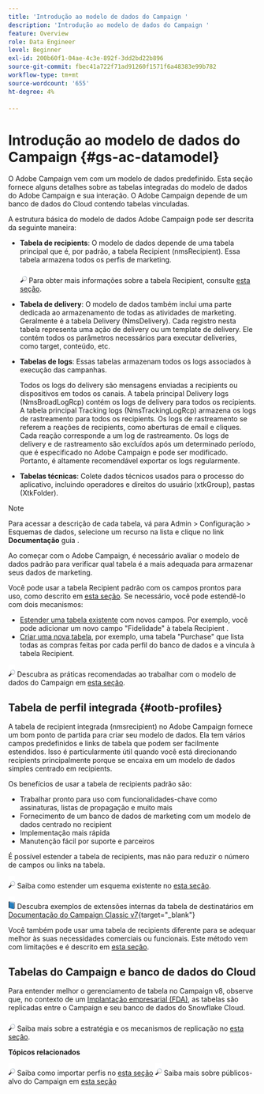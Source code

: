 ```yaml
---
title: 'Introdução ao modelo de dados do Campaign '
description: 'Introdução ao modelo de dados do Campaign '
feature: Overview
role: Data Engineer
level: Beginner
exl-id: 200b60f1-04ae-4c3e-892f-3dd2bd22b896
source-git-commit: fbec41a722f71ad91260f1571f6a48383e99b782
workflow-type: tm+mt
source-wordcount: '655'
ht-degree: 4%

---
```


# Introdução ao modelo de dados do Campaign {#gs-ac-datamodel}

O Adobe Campaign vem com um modelo de dados predefinido. Esta seção fornece alguns detalhes sobre as tabelas integradas do modelo de dados do Adobe Campaign e sua interação. O Adobe Campaign depende de um banco de dados do Cloud contendo tabelas vinculadas.

A estrutura básica do modelo de dados Adobe Campaign pode ser descrita da seguinte maneira:

* **Tabela de recipients**: O modelo de dados depende de uma tabela principal que é, por padrão, a tabela Recipient (nmsRecipient). Essa tabela armazena todos os perfis de marketing.

   ![](../assets/do-not-localize/glass.png) Para obter mais informações sobre a tabela Recipient, consulte [esta seção](#ootb-profiles).

* **Tabela de delivery**: O modelo de dados também inclui uma parte dedicada ao armazenamento de todas as atividades de marketing. Geralmente é a tabela Delivery (NmsDelivery). Cada registro nesta tabela representa uma ação de delivery ou um template de delivery. Ele contém todos os parâmetros necessários para executar deliveries, como target, conteúdo, etc.

* **Tabelas de logs**: Essas tabelas armazenam todos os logs associados à execução das campanhas.

   Todos os logs do delivery são mensagens enviadas a recipients ou dispositivos em todos os canais. A tabela principal Delivery logs (NmsBroadLogRcp) contém os logs de delivery para todos os recipients.
A tabela principal Tracking logs (NmsTrackingLogRcp) armazena os logs de rastreamento para todos os recipients. Os logs de rastreamento se referem a reações de recipients, como aberturas de email e cliques. Cada reação corresponde a um log de rastreamento.
Os logs de delivery e de rastreamento são excluídos após um determinado período, que é especificado no Adobe Campaign e pode ser modificado. Portanto, é altamente recomendável exportar os logs regularmente.

* **Tabelas técnicas**: Colete dados técnicos usados para o processo do aplicativo, incluindo operadores e direitos do usuário (xtkGroup), pastas (XtkFolder).

>[!NOTE]
>
>Para acessar a descrição de cada tabela, vá para Admin > Configuração > Esquemas de dados, selecione um recurso na lista e clique no link **Documentação** guia .

Ao começar com o Adobe Campaign, é necessário avaliar o modelo de dados padrão para verificar qual tabela é a mais adequada para armazenar seus dados de marketing.

Você pode usar a tabela Recipient padrão com os campos prontos para uso, como descrito em [esta seção](#ootb-profiles). Se necessário, você pode estendê-lo com dois mecanismos:

* [Estender uma tabela existente](extend-schema.md) com novos campos. Por exemplo, você pode adicionar um novo campo &quot;Fidelidade&quot; à tabela Recipient .
* [Criar uma nova tabela](create-schema.md), por exemplo, uma tabela &quot;Purchase&quot; que lista todas as compras feitas por cada perfil do banco de dados e a vincula à tabela Recipient.

![](../assets/do-not-localize/glass.png) Descubra as práticas recomendadas ao trabalhar com o modelo de dados do Campaign em [esta seção](datamodel-best-practices.md).

## Tabela de perfil integrada {#ootb-profiles}

A tabela de recipient integrada (nmsrecipient) no Adobe Campaign fornece um bom ponto de partida para criar seu modelo de dados. Ela tem vários campos predefinidos e links de tabela que podem ser facilmente estendidos. Isso é particularmente útil quando você está direcionando recipients principalmente porque se encaixa em um modelo de dados simples centrado em recipients.

Os benefícios de usar a tabela de recipients padrão são:

* Trabalhar pronto para uso com funcionalidades-chave como assinaturas, listas de propagação e muito mais
* Fornecimento de um banco de dados de marketing com um modelo de dados centrado no recipient
* Implementação mais rápida
* Manutenção fácil por suporte e parceiros

É possível estender a tabela de recipients, mas não para reduzir o número de campos ou links na tabela.

![](../assets/do-not-localize/glass.png) Saiba como estender um esquema existente no [esta seção](extend-schema.md).

![](../assets/do-not-localize/book.png) Descubra exemplos de extensões internas da tabela de destinatários em [Documentação do Campaign Classic v7](https://experienceleague.adobe.com/docs/campaign-classic/using/configuring-campaign-classic/editing-schemas/examples-of-schemas-edition.html?lang=en#extending-a-table){target=&quot;_blank&quot;}

Você também pode usar uma tabela de recipients diferente para se adequar melhor às suas necessidades comerciais ou funcionais. Este método vem com limitações e é descrito em [esta seção](custom-recipient.md).

## Tabelas do Campaign e banco de dados do Cloud

Para entender melhor o gerenciamento de tabela no Campaign v8, observe que, no contexto de um [Implantação empresarial (FDA)](../architecture/enterprise-deployment.md), as tabelas são replicadas entre o Campaign e seu banco de dados do Snowflake Cloud.

![](../assets/do-not-localize/glass.png) Saiba mais sobre a estratégia e os mecanismos de replicação no [esta seção](../architecture/replication.md).

**Tópicos relacionados**

![](../assets/do-not-localize/glass.png) Saiba como importar perfis no [esta seção](../start/import.md)
![](../assets/do-not-localize/glass.png) Saiba mais sobre públicos-alvo do Campaign em [esta seção](../start/audiences.md)
